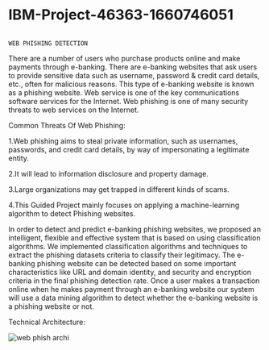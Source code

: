 # IBM-Project-46363-1660746051
                                                                         WEB PHISHING DETECTION
                                                                   
                                                                


There are a number of users who purchase products online and make payments through e-banking. There are e-banking websites that ask users to provide sensitive data such as username, password & credit card details, etc., often for malicious reasons. This type of e-banking website is known as a phishing website. Web service is one of the key communications software services for the Internet. Web phishing is one of many security threats to web services on the Internet. 

Common Threats Of Web Phishing: 

1.Web phishing aims to steal private information, such as usernames, passwords, and credit card details, by way of impersonating a legitimate entity.

2.It will lead to information disclosure and property damage.

3.Large organizations may get trapped in different kinds of scams.

4.This Guided Project mainly focuses on applying a machine-learning algorithm to detect Phishing websites.

In order to detect and predict e-banking phishing websites, we proposed an intelligent, flexible and effective system that is based on using classification algorithms.  We implemented classification algorithms and techniques to extract the phishing datasets criteria to classify their legitimacy. The e-banking phishing website can be detected based on some important characteristics like URL and domain identity, and security and encryption criteria in the final phishing detection rate. Once a user makes a transaction online when he makes payment through an e-banking website our system will use a data mining algorithm to detect whether the e-banking website is a phishing website or not.

Technical Architecture:

![web phish archi](https://user-images.githubusercontent.com/114639919/198630298-af2121eb-8390-449c-9e9f-dc70e39143dd.png)


